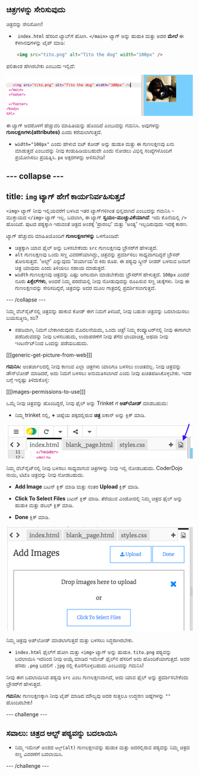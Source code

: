## ಚಿತ್ರಗಳನ್ನು ಸೇರಿಸುವುದು

ಚಿತ್ರವನ್ನು ಸೇರಿಸೋಣ!

- ` index.html` ಹೆಸರಿನ ಟ್ಯಾಬ್‌ಗೆ ಹೋಗಿ. `</main>` ಟ್ಯಾಗ್ ಅನ್ನು ಹುಡುಕಿ ಮತ್ತು ಅದರ **ಮೇಲೆ** ಈ ಕೆಳಗಿನವುಗಳನ್ನು ಟೈಪ್ ಮಾಡಿ: 

```html
    <img src="tito.png" alt="Tito the dog" width="100px" />
```

ಫಲಿತಾಂಶ ಹೇಗಿರಬೇಕು ಎಂಬುದು ಇಲ್ಲಿದೆ:

![ಚಿತ್ರಧ ಕೋಡ್ ಮತ್ತು ಟಿಟೊ ಚಿತ್ರ](images/egImgCodeTito.png)

ಈ ಟ್ಯಾಗ್ ಅದರೊಳಗೆ ಹೆಚ್ಚುವರಿ ಮಾಹಿತಿಯನ್ನು ಹೊಂದಿದೆ ಎಂಬುದನ್ನು ಗಮನಿಸಿ. ಅವುಗಳನ್ನು **ಗುಣಲಕ್ಷಣಗಳು(attributes)** ಎಂದು ಕರೆಯಲಾಗುತ್ತದೆ.

- `width="100px"` ಎಂದು ಹೇಳುವ ಬಿಟ್ ಕೋಡ್ ಅನ್ನು ಹುಡುಕಿ ಮತ್ತು ಈ ಗುಣಲಕ್ಷಣವು ಏನು ಮಾಡುತ್ತದೆ ಎಂಬುದನ್ನು ನೀವು ಕಂಡುಹಿಡಿಯಬಹುದೇ ಎಂದು ನೋಡಲು ವಿಭಿನ್ನ ಸಂಖ್ಯೆಗಳೊಂದಿಗೆ ಪ್ರಯೋಗಿಸಲು ಪ್ರಯತ್ನಿಸಿ. `px` ಅಕ್ಷರಗಳನ್ನು ಅಳಿಸಬೇಡಿ!

--- collapse ---
---
title: `img` ಟ್ಯಾಗ್ ಹೇಗೆ ಕಾರ್ಯನಿರ್ವಹಿಸುತ್ತದೆ
---

`<img>` ಟ್ಯಾಗ್ ನೀವು ಇಲ್ಲಿಯವರೆಗೆ ಬಳಸಿದ ಇತರ ಟ್ಯಾಗ್‌ಗಳಿಗಿಂತ ಭಿನ್ನವಾಗಿದೆ ಎಂಬುದನ್ನು ಗಮನಿಸಿ - ಮುಕ್ತಾಯದ `</img>` ಟ್ಯಾಗ್ ಇಲ್ಲ. ಬದಲಾಗಿ, ಈ ಟ್ಯಾಗ್ **ಸ್ವಯಂ-ಮುಚ್ಚುವಿಕೆಯಾಗಿದೆ**: ಇದು ಕೊನೆಯಲ್ಲಿ `/>` ಹೊಂದಿದೆ. ಪುಟದ ಪಠ್ಯಕ್ಕಾಗಿ ಇರುವಂತೆ ಚಿತ್ರದ ಅಂಶಕ್ಕೆ 'ಪ್ರಾರಂಭ' ಮತ್ತು 'ಅಂತ್ಯ' ಇಲ್ಲದಿರುವುದು ಇದಕ್ಕೆ ಕಾರಣ.

ಟ್ಯಾಗ್ ಹೆಚ್ಚುವರಿ ಮಾಹಿತಿಯೊಂದಿಗೆ **ಗುಣಲಕ್ಷಣಗಳನ್ನು** ಒಳಗೊಂಡಿದೆ:

- ಚಿತ್ರಕ್ಕಾಗಿ ಯಾವ ಫೈಲ್ ಅನ್ನು ಬಳಸಬೇಕೆಂದು `src` ಗುಣಲಕ್ಷಣವು ಬ್ರೌಸರ್‌ಗೆ ಹೇಳುತ್ತದೆ. 
- `alt` ಗುಣಲಕ್ಷಣವು ಒಂದು ಸಣ್ಣ ವಿವರಣೆಯಾಗಿದ್ದು, ಚಿತ್ರವನ್ನು ಪ್ರದರ್ಶಿಸಲು ಸಾಧ್ಯವಾಗದಿದ್ದರೆ ಬ್ರೌಸರ್ ತೋರಿಸುತ್ತದೆ. 'ಆಲ್ಟ್' ಎನ್ನುವುದು 'ಪರ್ಯಾಯ'ದ ಕಿರು ರೂಪ. ಈ ಪಠ್ಯವು ಸ್ಕ್ರೀನ್ ರೀಡರ್ ಬಳಸುವ ಜನರಿಗೆ ಚಿತ್ರ ಯಾವುದು ಎಂದು ತಿಳಿಯಲು ಸಹಾಯ ಮಾಡುತ್ತದೆ.
- `width` ಗುಣಲಕ್ಷಣವು ಚಿತ್ರವನ್ನು ಎಷ್ಟು ಅಗಲವಾಗಿ ಮಾಡಬೇಕೆಂದು ಬ್ರೌಸರ್‌ಗೆ ಹೇಳುತ್ತದೆ. `100px` ಎಂದರೆ ನೂರು **ಪಿಕ್ಸೆಲ್‌ಗಳು**, ಅಂದರೆ ನಿಮ್ಮ ಪರದೆಯಲ್ಲಿ ನೀವು ನೋಡುವುದನ್ನು ರೂಪಿಸುವ ಸಣ್ಣ ಚುಕ್ಕೆಗಳು. ನೀವು ಈ ಗುಣಲಕ್ಷಣವನ್ನು ಸೇರಿಸದಿದ್ದರೆ, ಚಿತ್ರವನ್ನು ಅದರ ಮೂಲ ಗಾತ್ರದಲ್ಲಿ ಪ್ರದರ್ಶಿಸಲಾಗುತ್ತದೆ.

--- /collapse ---

ನಿಮ್ಮ ವೆಬ್‌ಸೈಟ್‌ನಲ್ಲಿ ಚಿತ್ರವನ್ನು ಹಾಕುವ ಕೋಡ್ ಈಗ ನಿಮಗೆ ತಿಳಿದಿದೆ, ನೀವು ಬಹುಶಃ ಚಿತ್ರವನ್ನು ಬದಲಾಯಿಸಲು ಬಯಸುತ್ತೀರಿ, ಸರಿ?

- ಸಹಜವಾಗಿ, ನಿಮಗೆ ಬೇಕಾಗಿರುವುದು ಮೊದಲನೆಯದು, ಒಂದು ಚಿತ್ರ! ನಿಮ್ಮ ಕಂಪ್ಯೂಟರ್‌ನಲ್ಲಿ ನೀವು ಈಗಾಗಲೇ ಪಡೆದಿರುವದನ್ನು ನೀವು ಬಳಸಬಹುದು, ಉದಾಹರಣೆಗೆ ನೀವು ತೆಗೆದ ಛಾಯಾಚಿತ್ರ, ಅಥವಾ ನೀವು ಇಂಟರ್ನೆಟ್‌ನಿಂದ ಒಂದನ್ನು ಪಡೆಯಬಹುದು.

[[[generic-get-picture-from-web]]]

**ಗಮನಿಸಿ:** ಅಂತರ್ಜಾಲದಲ್ಲಿ ನೀವು ಕಾಣುವ ಎಲ್ಲಾ ಚಿತ್ರಗಳು ಯಾರಿಗೂ ಬಳಸಲು ಉಚಿತವಲ್ಲ. ನೀವು ಚಿತ್ರವನ್ನು ಡೌನ್‌ಲೋಡ್ ಮಾಡಿದರೆ, ಅದು ನಿಮಗೆ ಬಳಸಲು ಅನುಮತಿಸಲಾಗಿದೆ ಎಂದು ನೀವು ಖಚಿತಪಡಿಸಿಕೊಳ್ಳಬೇಕು. ಇದರ ಬಗ್ಗೆ ಇನ್ನಷ್ಟು ತಿಳಿದುಕೊಳ್ಳಿ:

[[[images-permissions-to-use]]]

ಒಮ್ಮೆ ನೀವು ಚಿತ್ರವನ್ನು ಹೊಂದಿದ್ದರೆ, ನೀವು ಫೈಲ್ ಅನ್ನು Trinket ‌ಗೆ **ಅಪ್‌ಲೋಡ್** ಮಾಡಬಹುದು:

- ನಿಮ್ಮ trinket ‌ನಲ್ಲಿ, **+** ಚಿಹ್ನೆಯ ಪಕ್ಕದಲ್ಲಿರುವ **ಚಿತ್ರ** ಐಕಾನ್ ಅನ್ನು ಕ್ಲಿಕ್ ಮಾಡಿ. 

![ಚಿತ್ರಧ ಐಕಾನ್](images/tktImageIconArrow.png)

ನಿಮ್ಮ ವೆಬ್‌ಸೈಟ್‌ನಲ್ಲಿ ನೀವು ಬಳಸಲು ಸಾಧ್ಯವಾಗುವ ಚಿತ್ರಗಳನ್ನು ನೀವು ಇಲ್ಲಿ ನೋಡಬಹುದು. CoderDojo ನಾಯಿ, ಟಿಟೊ ಚಿತ್ರವನ್ನು ನೀವು ನೋಡಬಹುದು.

- **Add Image** ಬಟನ್ ಕ್ಲಿಕ್ ಮಾಡಿ ಮತ್ತು ನಂತರ **Upload** ಕ್ಲಿಕ್ ಮಾಡಿ.

- **Click To Select Files** ಬಟನ್ ಕ್ಲಿಕ್ ಮಾಡಿ. ತೆರೆಯುವ ವಿಂಡೋದಲ್ಲಿ ನಿಮ್ಮ ಚಿತ್ರದ ಫೈಲ್ ಅನ್ನು ಹುಡುಕಿ ಮತ್ತು ಡಬಲ್ ಕ್ಲಿಕ್ ಮಾಡಿ.

- **Done** ಕ್ಲಿಕ್ ಮಾಡಿ.

![ಚಿತ್ರ ಅಪ್‌ಲೋಡ್ ಮಾಡುವ ಪ್ರದೇಶ](images/tktUploadImages.png)

ನಿಮ್ಮ ಚಿತ್ರವು ಅಪ್‌ಲೋಡ್ ಮಾಡಲಾಗುತ್ತದೆ ಮತ್ತು ಬಳಸಲು ಸಿದ್ಧರಾಗಿರಬೇಕು.

- `index.html` ಫೈಲ್‌ಗೆ ಹೋಗಿ ಮತ್ತು `<img>` ಟ್ಯಾಗ್ ಅನ್ನು ಹುಡುಕಿ. `tito.png` ಪಠ್ಯವನ್ನು ಬದಲಾಯಿಸಿ ಇದರಿಂದ ನೀವು ಆಯ್ಕೆ ಮಾಡಿದ ಇಮೇಜ್ ಫೈಲ್‌ನ ಹೆಸರಿಗೆ ಅದು ಹೊಂದಿಕೆಯಾಗುತ್ತದೆ. ಅದರ ಹೆಸರು `.png` ಬದಲಿಗೆ `.jpg` ನಲ್ಲಿ ಕೊನೆಗೊಳ್ಳಬಹುದು ಎಂಬುದನ್ನು ಗಮನಿಸಿ!

ನೀವು ಈಗ ಬದಲಾಯಿಸಿದ ಪಠ್ಯವು `src` ಎಂಬ ಗುಣಲಕ್ಷಣವಾಗಿದೆ, ಅದು ಯಾವ ಫೈಲ್ ಅನ್ನು ಪ್ರದರ್ಶಿಸಬೇಕೆಂದು ಬ್ರೌಸರ್‌ಗೆ ಹೇಳುತ್ತದೆ.

**ಗಮನಿಸಿ:** ಗುಣಲಕ್ಷಣಕ್ಕಾಗಿ ನೀವು ಟೈಪ್ ಮಾಡಿದ ಮೌಲ್ಯವು ಅದರ ಸುತ್ತಲೂ ಉದ್ಧರಣ ಚಿಹ್ನೆಗಳನ್ನು `""` ಹೊಂದಿರಬೇಕು!

--- challenge ---

## ಸವಾಲು: ಚಿತ್ರದ ಆಲ್ಟ್ ಪಠ್ಯವನ್ನು ಬದಲಾಯಿಸಿ

- ನಿಮ್ಮ ಇಮೇಜ್ ಅಂಶದ `ಆಲ್ಟ್(alt)` ಗುಣಲಕ್ಷಣವನ್ನು ಹುಡುಕಿ ಮತ್ತು ಅದರಲ್ಲಿರುವ ಪಠ್ಯವನ್ನು ನಿಮ್ಮ ಚಿತ್ರದ ಸಣ್ಣ ವಿವರಣೆಗೆ ಬದಲಾಯಿಸಿ. 

--- /challenge ---
